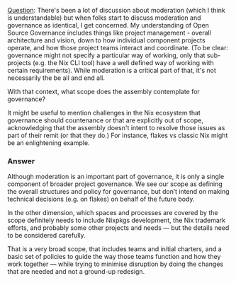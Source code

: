 [Question](https://nixpkgs.zulipchat.com/#narrow/stream/438035-Assembly-Q.26A/topic/On.20Scope/near/439613236): There's been a lot of discussion about moderation (which I think is understandable) but when folks start to discuss moderation and governance as identical, I get concerned. My understanding of Open Source Governance includes things like project management - overall architecture and vision, down to how individual component projects operate, and how those project teams interact and coordinate. (To be clear: governance might not specify a particular way of working, only that sub-projects (e.g. the Nix CLI tool) have a well defined way of working with certain requirements). While moderation is a critical part of that, it's not necessarily the be all and end all.

With that context, what scope does the assembly contemplate for governance?

It might be useful to mention challenges in the Nix ecosystem that governance should countenance or that are explicitly out of scope, acknowledging that the assembly doesn't intent to resolve those issues as part of their remit (or that they do.) For instance, flakes vs classic Nix might be an enlightening example.    

### Answer

Although moderation is an important part of governance, it is only a single component of broader project governance. We see our scope as defining the overall structures and policy for governance, but don’t intend on making technical decisions (e.g. on flakes) on behalf of the future body.

In the other dimension, which spaces and processes are covered by the scope definitely needs to include Nixpkgs development, the Nix trademark efforts, and probably some other projects and needs — but the details need to be considered carefully.

That is a very broad scope, that includes teams and initial charters, and a basic set of policies to guide the way those teams function and how they work together — while trying to minimise disruption by doing the changes that are needed and not a ground-up redesign.
